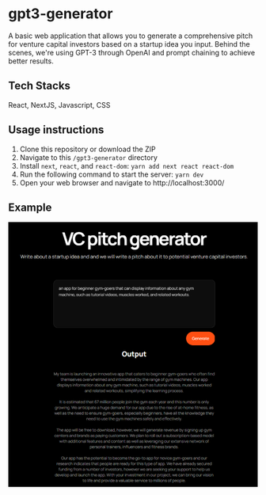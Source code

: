# gpt3-generator
A basic web application that allows you to generate a comprehensive 
pitch for venture capital investors based on a startup idea you input. 
Behind the scenes, we're using GPT-3 through OpenAI and prompt 
chaining to achieve better results.

## Tech Stacks
React, NextJS, Javascript, CSS

## Usage instructions
1. Clone this repository or download the ZIP
2. Navigate to this `/gpt3-generator` directory
3. Install `next`, `react`, and `react-dom`: `yarn add next react react-dom`
3. Run the following command to start the server: `yarn dev`
4. Open your web browser and navigate to http://localhost:3000/

## Example
<img src="./assets/vcpitch.png">
